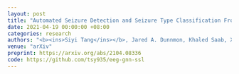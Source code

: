 ```yaml
---
layout: post
title: "Automated Seizure Detection and Seizure Type Classification From Electroencephalography With a Graph Neural Network and Self-Supervised Pre-Training"
date: 2021-04-19 00:00:00 +08:00
categories: research
authors: "<b><ins>Siyi Tang</ins></b>, Jared A. Dunnmon, Khaled Saab, Xuan Zhang, Qianying Huang, Florian Dubost, Daniel L. Rubin, Christopher Lee-Messer"
venue: "arXiv"
preprint: https://arxiv.org/abs/2104.08336
code: https://github.com/tsy935/eeg-gnn-ssl
---
```

